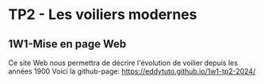 # TP2 - Les voiliers modernes 
## 1W1-Mise en page Web
Ce site Web nous permettra de décrire l'évolution de voilier depuis les années 1900
Voici la github-page: https://eddytuto.github.io/1w1-tp2-2024/